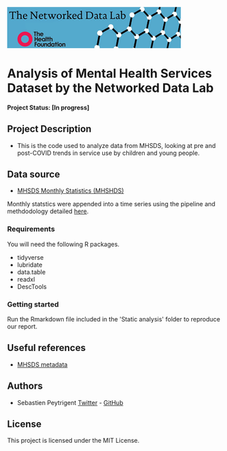 <img src="ndlbanner.png" width="405" height="96">

# Analysis of Mental Health Services Dataset by the Networked Data Lab

#### Project Status: [In progress]

## Project Description

- This is the code used to analyze data from MHSDS, looking at pre and post-COVID trends in service use by children and young people.

## Data source

- [MHSDS Monthly Statistics (MHSHDS)](https://digital.nhs.uk/data-and-information/publications/statistical/mental-health-services-monthly-statistics)

Monthly statstics were appended into a time series using the pipeline and methdodology detailed [here](https://github.com/sg-peytrignet/MHSDS-pipeline).

### Requirements

You will need the following R packages.

- tidyverse
- lubridate
- data.table
- readxl
- DescTools

### Getting started

Run the Rmarkdown file included in the 'Static analysis' folder to reproduce our report.

## Useful references

- [MHSDS metadata](https://digital.nhs.uk/data-and-information/data-collections-and-data-sets/data-sets/mental-health-services-data-set/statistics-and-reports)

## Authors

* Sebastien Peytrigent [Twitter](https://twitter.com/SebastienPeytr2) - [GitHub](https://github.com/sg-peytrignet/)

## License

This project is licensed under the MIT License.
